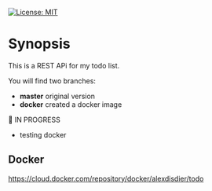 [![License: MIT](https://img.shields.io/badge/License-MIT-yellow.svg)](https://opensource.org/licenses/MIT)
# Synopsis

This is a REST APi for my todo list.

You will find two branches:

- **master** original version
- **docker** created a docker image

🚧 IN PROGRESS

- testing docker

## Docker

https://cloud.docker.com/repository/docker/alexdisdier/todo
